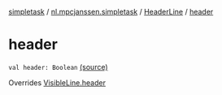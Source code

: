 [simpletask](../../index.md) / [nl.mpcjanssen.simpletask](../index.md) / [HeaderLine](index.md) / [header](.)

# header

`val header: Boolean` [(source)](https://github.com/mpcjanssen/simpletask-android/blob/master/src/main/java/nl/mpcjanssen/simpletask/VisibleLine.kt#L19)

Overrides [VisibleLine.header](../-visible-line/header.md)

